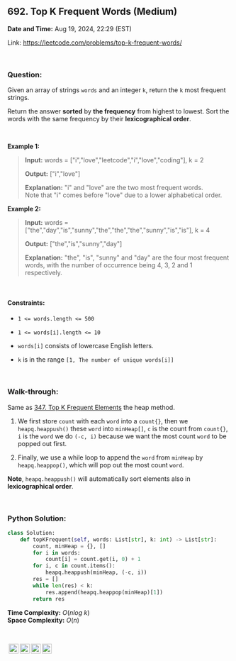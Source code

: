 ## 692. Top K Frequent Words (Medium)
**Date and Time:** Aug 19, 2024, 22:29 (EST)

Link: https://leetcode.com/problems/top-k-frequent-words/

<br>

### Question:
Given an array of strings `words` and an integer `k`, return the `k` most frequent strings.

Return the answer **sorted** by **the frequency** from highest to lowest. Sort the words with the same frequency by their **lexicographical order**.

<br>

**Example 1:**
> **Input:** words = ["i","love","leetcode","i","love","coding"], k = 2
> 
> **Output:** ["i","love"]
>
> **Explanation:** "i" and "love" are the two most frequent words. <br>
> Note that "i" comes before "love" due to a lower alphabetical order.

**Example 2:**
> **Input:** words = ["the","day","is","sunny","the","the","the","sunny","is","is"], k = 4
> 
> **Output:** ["the","is","sunny","day"]
>
> **Explanation:** "the", "is", "sunny" and "day" are the four most frequent words, with the number of occurrence being 4, 3, 2 and 1 respectively.

<br>

#### Constraints:
* `1 <= words.length <= 500`

* `1 <= words[i].length <= 10`

* `words[i]` consists of lowercase English letters.

* `k` is in the range `[1, The number of unique words[i]]`

<br>

### Walk-through: 
Same as [347. Top K Frequent Elements](./questions/347.Top_K_Frequent_Elements(Medium).md) the heap method.

1. We first store `count` with each `word` into a `count{}`, then we `heapq.heappush()` these `word` into `minHeap[]`, `c` is the count from `count{}`, `i` is the `word` we do `(-c, i)` because we want the most count `word` to be popped out first.

2. Finally, we use a while loop to append the `word` from `minHeap` by `heapq.heappop()`, which will pop out the most count `word`.

**Note**, `heapq.heappush()` will automatically sort elements also in **lexicographical order**.

<br>

### Python Solution:
```python
class Solution:
    def topKFrequent(self, words: List[str], k: int) -> List[str]:
        count, minHeap = {}, []
        for i in words:
            count[i] = count.get(i, 0) + 1
        for i, c in count.items():
            heapq.heappush(minHeap, (-c, i))
        res = []
        while len(res) < k:
            res.append(heapq.heappop(minHeap)[1])
        return res
```
**Time Complexity:** $O(nlog\ k)$ <br>
**Space Complexity:** $O(n)$

<br>

<img style="height:22px!important;margin-left:3px;vertical-align:text-bottom;" src="https://mirrors.creativecommons.org/presskit/icons/cc.svg?ref=chooser-v1" alt="CC BY-NC-SA" title="CC BY-NC-SA"><img style="height:22px!important;margin-left:3px;vertical-align:text-bottom;" src="https://mirrors.creativecommons.org/presskit/icons/by.svg?ref=chooser-v1" alt="BY: credit must be given to the creator" title="BY: credit must be given to the creator"><img style="height:22px!important;margin-left:3px;vertical-align:text-bottom;" src="https://mirrors.creativecommons.org/presskit/icons/nc.svg?ref=chooser-v1" alt="NC: Only noncommercial uses of the work are permitted" title="NC: Only noncommercial uses of the work are permitted"><img style="height:22px!important;margin-left:3px;vertical-align:text-bottom;" src="https://mirrors.creativecommons.org/presskit/icons/sa.svg?ref=chooser-v1" alt="SA: Adaptations must be shared under the same terms" title="SA: Adaptations must be shared under the same terms">
